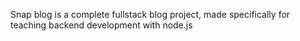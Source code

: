 Snap blog is a complete fullstack blog project, made specifically for teaching backend development with node.js